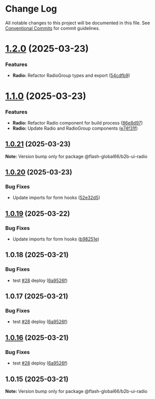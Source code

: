 # Change Log

All notable changes to this project will be documented in this file.
See [Conventional Commits](https://conventionalcommits.org) for commit guidelines.

# [1.2.0](https://github.com/Flash-Global66/b2b-ui-framework/compare/@flash-global66/b2b-ui-radio@1.1.0...@flash-global66/b2b-ui-radio@1.2.0) (2025-03-23)


### Features

* **Radio:** Refactor RadioGroup types and export ([54cdfb9](https://github.com/Flash-Global66/b2b-ui-framework/commit/54cdfb9038ca81b29959baea3faf61c331364d9a))





# [1.1.0](https://github.com/Flash-Global66/b2b-ui-framework/compare/@flash-global66/b2b-ui-radio@1.0.21...@flash-global66/b2b-ui-radio@1.1.0) (2025-03-23)


### Features

* **Radio:** Refactor Radio component for build process ([86e8d97](https://github.com/Flash-Global66/b2b-ui-framework/commit/86e8d9706ea11ac6c66b32b97b582abd51bd9215))
* **Radio:** Update Radio and RadioGroup components ([e74f31f](https://github.com/Flash-Global66/b2b-ui-framework/commit/e74f31fcdec4b93e6513a78c626d539ce310f05f))





## [1.0.21](https://github.com/Flash-Global66/b2b-ui-framework/compare/@flash-global66/b2b-ui-radio@1.0.20...@flash-global66/b2b-ui-radio@1.0.21) (2025-03-23)

**Note:** Version bump only for package @flash-global66/b2b-ui-radio





## [1.0.20](https://github.com/Flash-Global66/b2b-ui-framework/compare/@flash-global66/b2b-ui-radio@1.0.19...@flash-global66/b2b-ui-radio@1.0.20) (2025-03-23)


### Bug Fixes

* Update imports for form hooks ([52e32d5](https://github.com/Flash-Global66/b2b-ui-framework/commit/52e32d5b408f066ad4ac3a3d0cd3b7dd610bcdd5))





## [1.0.19](https://github.com/Flash-Global66/b2b-ui-framework/compare/@flash-global66/b2b-ui-radio@1.0.18...@flash-global66/b2b-ui-radio@1.0.19) (2025-03-22)


### Bug Fixes

* Update imports for form hooks ([b98251e](https://github.com/Flash-Global66/b2b-ui-framework/commit/b98251e29930f1edb23229fd68659419272d3f09))





## 1.0.18 (2025-03-21)


### Bug Fixes

* test [#28](https://github.com/Flash-Global66/b2b-ui-framework/issues/28) deploy ([6a9526f](https://github.com/Flash-Global66/b2b-ui-framework/commit/6a9526f986d683e05284d289c3022e35e1c7a590))





## 1.0.17 (2025-03-21)


### Bug Fixes

* test [#28](https://github.com/Flash-Global66/b2b-ui-framework/issues/28) deploy ([6a9526f](https://github.com/Flash-Global66/b2b-ui-framework/commit/6a9526f986d683e05284d289c3022e35e1c7a590))





## [1.0.16](https://github.com/Flash-Global66/b2b-ui-framework/compare/@flash-global66/b2b-ui-radio@1.0.15...@flash-global66/b2b-ui-radio@1.0.16) (2025-03-21)


### Bug Fixes

* test [#28](https://github.com/Flash-Global66/b2b-ui-framework/issues/28) deploy ([6a9526f](https://github.com/Flash-Global66/b2b-ui-framework/commit/6a9526f986d683e05284d289c3022e35e1c7a590))





## 1.0.15 (2025-03-21)

**Note:** Version bump only for package @flash-global66/b2b-ui-radio
